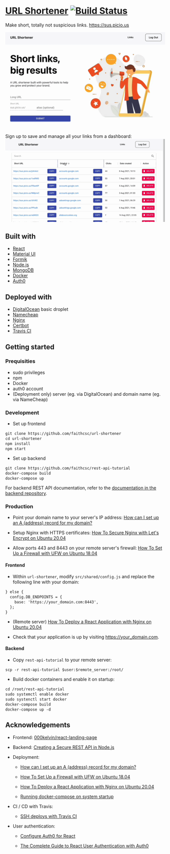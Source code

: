 # [URL Shortener](https://sus.picio.us) [![Build Status](https://app.travis-ci.com/faithcsc/url-shortener.svg?branch=main)](https://app.travis-ci.com/faithcsc/url-shortener)

Make short, totally not suspicious links. https://sus.picio.us

![Landing page](images/shorten.gif)

Sign up to save and manage all your links from a dashboard:
![Search for relevant links from dashboard](images/dashboard-search.gif)

## Built with

- [React](https://reactjs.org/)
- [Material UI](https://material-ui.com/)
- [Formik](https://formik.org/)
- [Node.js](https://nodejs.org/en/)
- [MongoDB](https://www.mongodb.com/)
- [Docker](https://www.docker.com/)
- [Auth0](https://auth0.com/)

## Deployed with

- [DigitalOcean](https://www.digitalocean.com/products/droplets/) basic droplet
- [Namecheap](https://www.namecheap.com/)
- [Nginx](https://www.nginx.com/)
- [Certbot](https://certbot.eff.org/)
- [Travis CI](https://travis-ci.org/)

## Getting started

### Prequisities

- sudo privileges
- npm
- Docker
- auth0 account
- (Deployment only) server (eg. via DigitalOcean) and domain name (eg. via NameCheap)

### Development

- Set up frontend

```
git clone https://github.com/faithcsc/url-shortener
cd url-shortener
npm install
npm start
```

- Set up backend

```
git clone https://github.com/faithcsc/rest-api-tutorial
docker-compose build
docker-compose up
```

For backend REST API documentation, refer to the [documentation in the backend repository](https://github.com/faithcsc/url-shortener-database#REST-API-Documentation).

### Production

- Point your domain name to your server's IP address: [How can I set up an A (address) record for my domain?](https://www.namecheap.com/support/knowledgebase/article.aspx/319/2237/how-can-i-set-up-an-a-address-record-for-my-domain/)

- Setup Nginx with HTTPS certificates: [How To Secure Nginx with Let's Encrypt on Ubuntu 20.04](https://www.digitalocean.com/community/tutorials/how-to-secure-nginx-with-let-s-encrypt-on-ubuntu-20-04)

- Allow ports 443 and 8443 on your remote server's firewall: [How To Set Up a Firewall with UFW on Ubuntu 18.04](https://www.digitalocean.com/community/tutorials/how-to-set-up-a-firewall-with-ufw-on-ubuntu-18-04)

#### Frontend

- Within `url-shortener`, modify `src/shared/config.js` and replace the following line with your domain:

```
} else {
  config.DB_ENDPOINTS = {
    base: 'https://your_domain.com:8443',
  };
}
```

- (Remote server) [How To Deploy a React Application with Nginx on Ubuntu 20.04](https://www.digitalocean.com/community/tutorials/how-to-deploy-a-react-application-with-nginx-on-ubuntu-20-04)

- Check that your application is up by visiting https://your_domain.com.

#### Backend

- Copy `rest-api-tutorial` to your remote server:

```
scp -r rest-api-tutorial $user:$remote_server:/root/
```

- Build docker containers and enable it on startup:

```
cd /root/rest-api-tutorial
sudo systemctl enable docker
sudo systenctl start docker
docker-compose build
docker-compose up -d
```

## Acknowledgements

- Frontend: [000kelvin/react-landing-page](https://github.com/000kelvin/react-landing-page)

- Backend: [Creating a Secure REST API in Node.js](https://www.toptal.com/nodejs/secure-rest-api-in-nodejs)

- Deployment:

  - [How can I set up an A (address) record for my domain?](https://www.namecheap.com/support/knowledgebase/article.aspx/319/2237/how-can-i-set-up-an-a-address-record-for-my-domain/)

  - [How To Set Up a Firewall with UFW on Ubuntu 18.04](https://www.digitalocean.com/community/tutorials/how-to-set-up-a-firewall-with-ufw-on-ubuntu-18-04)

  - [How To Deploy a React Application with Nginx on Ubuntu 20.04](https://www.digitalocean.com/community/tutorials/how-to-deploy-a-react-application-with-nginx-on-ubuntu-20-04)

  - [Running docker-compose on system startup](https://stackoverflow.com/questions/43671482/how-to-run-docker-compose-up-d-at-system-start-up)

- CI / CD with Travis:

  - [SSH deploys with Travis CI](https://oncletom.io/2016/travis-ssh-deploy/)

- User authentication:

  - [Configure Auth0 for React](https://auth0.com/docs/quickstart/spa/react)

  - [The Complete Guide to React User Authentication with Auth0](https://auth0.com/blog/complete-guide-to-react-user-authentication/)
